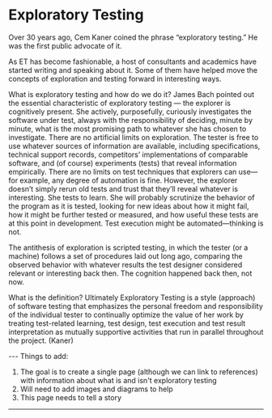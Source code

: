 # Exploratory Testing

Over 30 years ago, Cem Kaner coined the phrase “exploratory testing.” He was the first public advocate of it.

As ET has become fashionable, a host of consultants and academics have started writing and speaking about it. Some of them have helped move the concepts of exploration and testing forward in interesting ways.

What is exploratory testing and how do we do it?
James Bach pointed out the essential characteristic of exploratory testing — the explorer is cognitively present. She actively, purposefully, curiously investigates the software under test, always with the responsibility of deciding, minute by minute, what is the most promising path to whatever she has chosen to investigate. There are no artificial limits on exploration. The tester is free to use whatever sources of information are available, including specifications, technical support records, competitors’ implementations of comparable software, and (of course) experiments (tests) that reveal information empirically. There are no limits on test techniques that explorers can use—for example, any degree of automation is fine. However, the explorer doesn’t simply rerun old tests and trust that they’ll reveal whatever is interesting. She tests to learn. She will probably scrutinize the behavior of the program as it is tested, looking for new ideas about how it might fail, how it might be further tested or measured, and how useful these tests are at this point in development. Test execution might be automated—thinking is not.

The antithesis of exploration is scripted testing, in which the tester (or a machine) follows a set of procedures laid out long ago, comparing the observed behavior with whatever results the test designer considered relevant or interesting back then. The cognition happened back then, not now.

What is the definition?
Ultimately Exploratory Testing is a style (approach) of software testing that emphasizes the personal freedom and responsibility of the individual tester to continually optimize the value of her work by treating test-related learning, test design, test execution and test result interpretation as mutually supportive activities that run in parallel throughout the project. (Kaner)



--- Things to add:

1. The goal is to create a single page (although we can link to references) with information about what is and isn't exploratory testing
2. Will need to add images and diagrams to help
3. This page needs to tell a story


---
